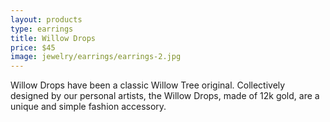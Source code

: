 ```yaml
---
layout: products
type: earrings
title: Willow Drops
price: $45
image: jewelry/earrings/earrings-2.jpg
---
```



Willow Drops have been a classic Willow Tree original. Collectively designed by our personal artists, the Willow Drops, made of 12k gold, are a unique and simple fashion accessory. 
